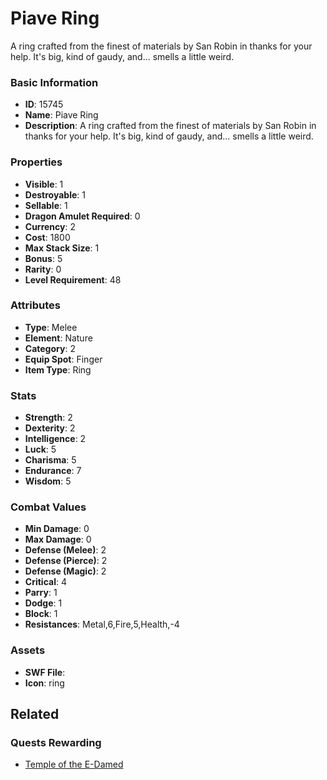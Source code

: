 # Piave Ring

A ring crafted from the finest of materials by San Robin in thanks for your help. It's big, kind of gaudy, and... smells a little weird.

### Basic Information

- **ID**: 15745
- **Name**: Piave Ring
- **Description**: A ring crafted from the finest of materials by San Robin in thanks for your help. It&#039;s big, kind of gaudy, and... smells a little weird.

### Properties

- **Visible**: 1
- **Destroyable**: 1
- **Sellable**: 1
- **Dragon Amulet Required**: 0
- **Currency**: 2
- **Cost**: 1800
- **Max Stack Size**: 1
- **Bonus**: 5
- **Rarity**: 0
- **Level Requirement**: 48

### Attributes

- **Type**: Melee
- **Element**: Nature
- **Category**: 2
- **Equip Spot**: Finger
- **Item Type**: Ring

### Stats

- **Strength**: 2
- **Dexterity**: 2
- **Intelligence**: 2
- **Luck**: 5
- **Charisma**: 5
- **Endurance**: 7
- **Wisdom**: 5

### Combat Values

- **Min Damage**: 0
- **Max Damage**: 0
- **Defense (Melee)**: 2
- **Defense (Pierce)**: 2
- **Defense (Magic)**: 2
- **Critical**: 4
- **Parry**: 1
- **Dodge**: 1
- **Block**: 1
- **Resistances**: Metal,6,Fire,5,Health,-4

### Assets

- **SWF File**: 
- **Icon**: ring

## Related

### Quests Rewarding

- [Temple of the E-Damed](../quests/1355-temple-of-the-e-damed.md)

